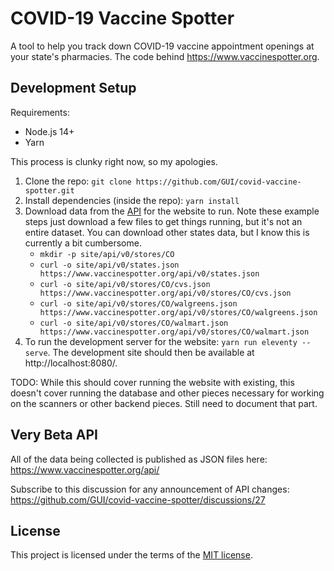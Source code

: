 # COVID-19 Vaccine Spotter

A tool to help you track down COVID-19 vaccine appointment openings at your state's pharmacies. The code behind https://www.vaccinespotter.org.

## Development Setup

Requirements:

- Node.js 14+
- Yarn

This process is clunky right now, so my apologies.

1. Clone the repo: `git clone https://github.com/GUI/covid-vaccine-spotter.git`
2. Install dependencies (inside the repo): `yarn install`
3. Download data from the [API](https://www.vaccinespotter.org/api/) for the website to run. Note these example steps just download a few files to get things running, but it's not an entire dataset. You can download other states data, but I know this is currently a bit cumbersome.
   - `mkdir -p site/api/v0/stores/CO`
   - `curl -o site/api/v0/states.json https://www.vaccinespotter.org/api/v0/states.json`
   - `curl -o site/api/v0/stores/CO/cvs.json https://www.vaccinespotter.org/api/v0/stores/CO/cvs.json`
   - `curl -o site/api/v0/stores/CO/walgreens.json https://www.vaccinespotter.org/api/v0/stores/CO/walgreens.json`
   - `curl -o site/api/v0/stores/CO/walmart.json https://www.vaccinespotter.org/api/v0/stores/CO/walmart.json`
4. To run the development server for the website: `yarn run eleventy --serve`. The development site should then be available at http://localhost:8080/.

TODO: While this should cover running the website with existing, this doesn't cover running the database and other pieces necessary for working on the scanners or other backend pieces. Still need to document that part.

## Very Beta API

All of the data being collected is published as JSON files here: https://www.vaccinespotter.org/api/

Subscribe to this discussion for any announcement of API changes: https://github.com/GUI/covid-vaccine-spotter/discussions/27

## License

This project is licensed under the terms of the [MIT license](./LICENSE.txt).
